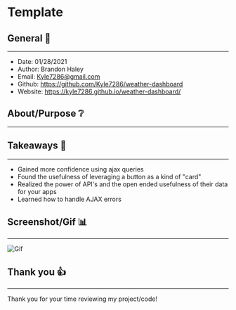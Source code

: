 # Template

## General 📖
---
- Date:           01/28/2021     
- Author:         Brandon Haley
- Email:          Kyle7286@gmail.com
- Github:         https://github.com/Kyle7286/weather-dashboard
- Website:        https://kyle7286.github.io/weather-dashboard/

## About/Purpose ❔
---



## Takeaways 🥡
--- 
* Gained more confidence using ajax queries
* Found the usefulness of leveraging a button as a kind of "card"
* Realized the power of API's and the open ended usefulness of their data for your apps
* Learned how to handle AJAX errors

## Screenshot/Gif 📊
---
![Gif](./assets/md/weatherDashboard.gif)

## Thank you 👍 
---
Thank you for your time reviewing my project/code!


